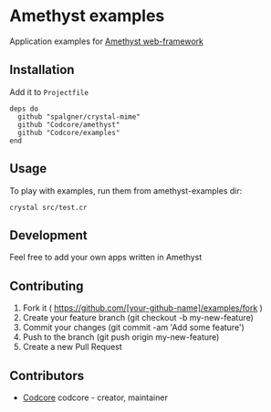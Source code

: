 # Amethyst examples

Application examples for [Amethyst web-framework](https://github.com/Codcore/amethyst)

## Installation

Add it to `Projectfile`

```crystal
deps do
  github "spalgner/crystal-mime"
  github "Codcore/amethyst"
  github "Codcore/examples"
end
```

## Usage
To play with examples, run them from amethyst-examples dir:

```
crystal src/test.cr
```

## Development

Feel free to add your own apps written in Amethyst

## Contributing

1. Fork it ( https://github.com/[your-github-name]/examples/fork )
2. Create your feature branch (git checkout -b my-new-feature)
3. Commit your changes (git commit -am 'Add some feature')
4. Push to the branch (git push origin my-new-feature)
5. Create a new Pull Request

## Contributors

- [Codcore](https://github.com/Codcore) codcore - creator, maintainer
